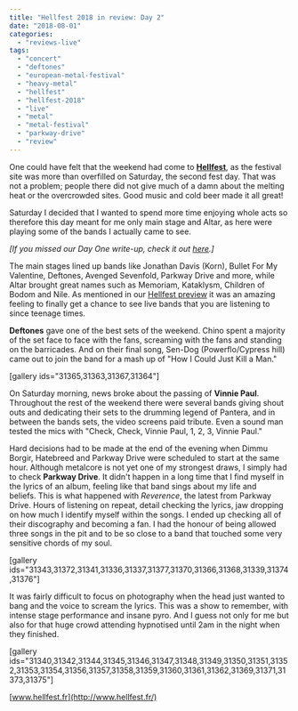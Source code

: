 ```yaml
---
title: "Hellfest 2018 in review: Day 2"
date: "2018-08-01"
categories: 
  - "reviews-live"
tags: 
  - "concert"
  - "deftones"
  - "european-metal-festival"
  - "heavy-metal"
  - "hellfest"
  - "hellfest-2018"
  - "live"
  - "metal"
  - "metal-festival"
  - "parkway-drive"
  - "review"
---
```


One could have felt that the weekend had come to [**Hellfest**](http://www.hellfest.fr/), as the festival site was more than overfilled on Saturday, the second fest day. That was not a problem; people there did not give much of a damn about the melting heat or the overcrowded sites. Good music and cold beer made it all great!

Saturday I decided that I wanted to spend more time enjoying whole acts so therefore this day meant for me only main stage and Altar, as here were playing some of the bands I actually came to see.

_\[If you missed our Day One write-up, check it out [here](https://www.hellbound.ca/2018/07/hellfest-2018-in-review-day-1/).\]_

The main stages lined up bands like Jonathan Davis (Korn), Bullet For My Valentine, Deftones, Avenged Sevenfold, Parkway Drive and more, while Altar brought great names such as Memoriam, Kataklysm, Children of Bodom and Nile. As mentioned in our [Hellfest preview](https://www.hellbound.ca/2018/02/hellfest-2018-preview/) it was an amazing feeling to finally get a chance to see live bands that you are listening to since teenage times.

**Deftones** gave one of the best sets of the weekend. Chino spent a majority of the set face to face with the fans, screaming with the fans and standing on the barricades. And on their final song, Sen-Dog (Powerflo/Cypress hill) came out to join the band for a mash up of "How I Could Just Kill a Man."

\[gallery ids="31365,31363,31367,31364"\]

On Saturday morning, news broke about the passing of **Vinnie Paul**. Throughout the rest of the weekend there were several bands giving shout outs and dedicating their sets to the drumming legend of Pantera, and in between the bands sets, the video screens paid tribute. Even a sound man tested the mics with "Check, Check, Vinnie Paul, 1, 2, 3, Vinnie Paul."

Hard decisions had to be made at the end of the evening when Dimmu Borgir, Hatebreed and Parkway Drive were scheduled to start at the same hour. Although metalcore is not yet one of my strongest draws, I simply had to check **Parkway Drive**. It didn't happen in a long time that I find myself in the lyrics of an album, feeling like that band sings about my life and beliefs. This is what happened with _Reverence_, the latest from Parkway Drive. Hours of listening on repeat, detail checking the lyrics, jaw dropping on how much I identify myself within the songs. I ended up checking all of their discography and becoming a fan. I had the honour of being allowed three songs in the pit and to be so close to a band that touched some very sensitive chords of my soul.

\[gallery ids="31343,31372,31341,31336,31337,31377,31370,31366,31368,31339,31374,31376"\]

It was fairly difficult to focus on photography when the head just wanted to bang and the voice to scream the lyrics. This was a show to remember, with intense stage performance and insane pyro. And I guess not only for me but also for that huge crowd attending hypnotised until 2am in the night when they finished.

\[gallery ids="31340,31342,31344,31345,31346,31347,31348,31349,31350,31351,31352,31353,31354,31356,31357,31358,31359,31360,31361,31362,31369,31371,31373,31375"\]

[www.hellfest.fr](http://www.hellfest.fr/)
